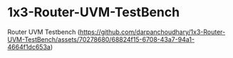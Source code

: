 # 1x3-Router-UVM-TestBench
Router UVM Testbench
(https://github.com/darpanchoudhary/1x3-Router-UVM-TestBench/assets/70278680/68824f15-6708-43a7-94a1-4664f1dc653a)

